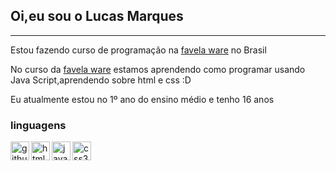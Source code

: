 ## Oi,eu sou o Lucas Marques
___

Estou fazendo curso de programação na [favela ware](https://favelaware.animahub.com.br/home) no Brasil

No curso da [favela ware](https://favelaware.animahub.com.br/home) estamos aprendendo como programar usando Java Script,aprendendo sobre html e css :D

Eu atualmente estou no 1º ano do ensino médio e tenho 16 anos

### linguagens
<img 
align="left"
alt="github"
title="git"
          width="30px"
src="https://cdn.jsdelivr.net/gh/devicons/devicon@latest/icons/github/github-original-wordmark.svg" 
/>  
          
<img 
align="left"
alt="html"
title="html"
width="30px"
          src="https://cdn.jsdelivr.net/gh/devicons/devicon@latest/icons/html5/html5-original-wordmark.svg" />

<img 
align="left"
alt="javascript"
title="javascript"
width="30px"        
   src="https://cdn.jsdelivr.net/gh/devicons/devicon@latest/icons/javascript/javascript-plain.svg" />

   <img 
  align="left"
  alt="css3"
 title="css3"
 width="30px"
             src="https://cdn.jsdelivr.net/gh/devicons/devicon@latest/icons/css3/css3-original-wordmark.svg" />
